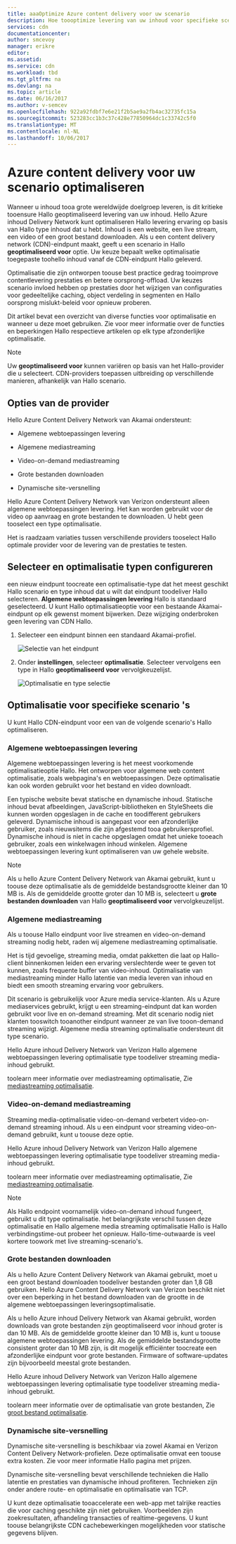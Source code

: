 ```yaml
---
title: aaaOptimize Azure content delivery voor uw scenario
description: Hoe toooptimize levering van uw inhoud voor specifieke scenario's
services: cdn
documentationcenter: 
author: smcevoy
manager: erikre
editor: 
ms.assetid: 
ms.service: cdn
ms.workload: tbd
ms.tgt_pltfrm: na
ms.devlang: na
ms.topic: article
ms.date: 06/16/2017
ms.author: v-semcev
ms.openlocfilehash: 922a92fdbf7e6e21f2b5ae9a2fb4ac32735fc15a
ms.sourcegitcommit: 523283cc1b3c37c428e77850964dc1c33742c5f0
ms.translationtype: MT
ms.contentlocale: nl-NL
ms.lasthandoff: 10/06/2017
---
```

# <a name="optimize-azure-content-delivery-for-your-scenario"></a>Azure content delivery voor uw scenario optimaliseren

Wanneer u inhoud tooa grote wereldwijde doelgroep leveren, is dit kritieke tooensure Hallo geoptimaliseerd levering van uw inhoud. Hello Azure inhoud Delivery Network kunt optimaliseren Hallo levering ervaring op basis van Hallo type inhoud dat u hebt. Inhoud is een website, een live stream, een video of een groot bestand downloaden. Als u een content delivery network (CDN)-eindpunt maakt, geeft u een scenario in Hallo **geoptimaliseerd voor** optie. Uw keuze bepaalt welke optimalisatie toegepaste toohello inhoud vanaf de CDN-eindpunt Hallo geleverd.

Optimalisatie die zijn ontworpen toouse best practice gedrag tooimprove contentlevering prestaties en betere oorsprong-offload. Uw keuzes scenario invloed hebben op prestaties door het wijzigen van configuraties voor gedeeltelijke caching, object verdeling in segmenten en Hallo oorsprong mislukt-beleid voor opnieuw proberen. 

Dit artikel bevat een overzicht van diverse functies voor optimalisatie en wanneer u deze moet gebruiken. Zie voor meer informatie over de functies en beperkingen Hallo respectieve artikelen op elk type afzonderlijke optimalisatie.

> [!NOTE]
> Uw **geoptimaliseerd voor** kunnen variëren op basis van het Hallo-provider die u selecteert. CDN-providers toepassen uitbreiding op verschillende manieren, afhankelijk van Hallo scenario. 

## <a name="provider-options"></a>Opties van de provider

Hello Azure Content Delivery Network van Akamai ondersteunt:

* Algemene webtoepassingen levering 

* Algemene mediastreaming

* Video-on-demand mediastreaming

* Grote bestanden downloaden

* Dynamische site-versnelling 

Hello Azure Content Delivery Network van Verizon ondersteunt alleen algemene webtoepassingen levering. Het kan worden gebruikt voor de video op aanvraag en grote bestanden te downloaden. U hebt geen tooselect een type optimalisatie.

Het is raadzaam variaties tussen verschillende providers tooselect Hallo optimale provider voor de levering van de prestaties te testen.

## <a name="select-and-configure-optimization-types"></a>Selecteer en optimalisatie typen configureren

een nieuw eindpunt toocreate een optimalisatie-type dat het meest geschikt Hallo scenario en type inhoud dat u wilt dat eindpunt toodeliver Hallo selecteren. **Algemene webtoepassingen levering** Hallo is standaard geselecteerd. U kunt Hallo optimalisatieoptie voor een bestaande Akamai-eindpunt op elk gewenst moment bijwerken. Deze wijziging onderbroken geen levering van CDN Hallo. 

1. Selecteer een eindpunt binnen een standaard Akamai-profiel.

    ![Selectie van het eindpunt ](./media/cdn-optimization-overview/01_Akamai.png)

2. Onder **instellingen**, selecteer **optimalisatie**. Selecteer vervolgens een type in Hallo **geoptimaliseerd voor** vervolgkeuzelijst.

    ![Optimalisatie en type selectie](./media/cdn-optimization-overview/02_Select.png)

## <a name="optimization-for-specific-scenarios"></a>Optimalisatie voor specifieke scenario 's

U kunt Hallo CDN-eindpunt voor een van de volgende scenario's Hallo optimaliseren. 

### <a name="general-web-delivery"></a>Algemene webtoepassingen levering

Algemene webtoepassingen levering is het meest voorkomende optimalisatieoptie Hallo. Het ontworpen voor algemene web content optimalisatie, zoals webpagina's en webtoepassingen. Deze optimalisatie kan ook worden gebruikt voor het bestand en video downloadt.

Een typische website bevat statische en dynamische inhoud. Statische inhoud bevat afbeeldingen, JavaScript-bibliotheken en StyleSheets die kunnen worden opgeslagen in de cache en toodifferent gebruikers geleverd. Dynamische inhoud is aangepast voor een afzonderlijke gebruiker, zoals nieuwsitems die zijn afgestemd tooa gebruikersprofiel. Dynamische inhoud is niet in cache opgeslagen omdat het unieke tooeach gebruiker, zoals een winkelwagen inhoud winkelen. Algemene webtoepassingen levering kunt optimaliseren van uw gehele website. 

> [!NOTE]
> Als u hello Azure Content Delivery Network van Akamai gebruikt, kunt u toouse deze optimalisatie als de gemiddelde bestandsgrootte kleiner dan 10 MB is. Als de gemiddelde grootte groter dan 10 MB is, selecteert u **grote bestanden downloaden** van Hallo **geoptimaliseerd voor** vervolgkeuzelijst.

### <a name="general-media-streaming"></a>Algemene mediastreaming

Als u toouse Hallo eindpunt voor live streamen en video-on-demand streaming nodig hebt, raden wij algemene mediastreaming optimalisatie.

Het is tijd gevoelige, streaming media, omdat pakketten die laat op Hallo-client binnenkomen leiden een ervaring verslechterde weer te geven tot kunnen, zoals frequente buffer van video-inhoud. Optimalisatie van mediastreaming minder Hallo latentie van media leveren van inhoud en biedt een smooth streaming ervaring voor gebruikers. 

Dit scenario is gebruikelijk voor Azure media service-klanten. Als u Azure mediaservices gebruikt, krijgt u een streaming-eindpunt dat kan worden gebruikt voor live en on-demand streaming. Met dit scenario nodig niet klanten tooswitch tooanother eindpunt wanneer ze van live tooon-demand streaming wijzigt. Algemene media streaming optimalisatie ondersteunt dit type scenario.

Hello Azure inhoud Delivery Network van Verizon Hallo algemene webtoepassingen levering optimalisatie type toodeliver streaming media-inhoud gebruikt.

toolearn meer informatie over mediastreaming optimalisatie, Zie [mediastreaming optimalisatie](cdn-media-streaming-optimization.md).

### <a name="video-on-demand-media-streaming"></a>Video-on-demand mediastreaming

Streaming media-optimalisatie video-on-demand verbetert video-on-demand streaming inhoud. Als u een eindpunt voor streaming video-on-demand gebruikt, kunt u toouse deze optie.

Hello Azure inhoud Delivery Network van Verizon Hallo algemene webtoepassingen levering optimalisatie type toodeliver streaming media-inhoud gebruikt.

toolearn meer informatie over mediastreaming optimalisatie, Zie [mediastreaming optimalisatie](cdn-media-streaming-optimization.md).

> [!NOTE]
> Als Hallo endpoint voornamelijk video-on-demand inhoud fungeert, gebruikt u dit type optimalisatie. het belangrijkste verschil tussen deze optimalisatie en Hallo algemene media streaming optimalisatie Hallo is Hallo verbindingstime-out probeer het opnieuw. Hallo-time-outwaarde is veel kortere toowork met live streaming-scenario's.

### <a name="large-file-download"></a>Grote bestanden downloaden

Als u hello Azure Content Delivery Network van Akamai gebruikt, moet u een groot bestand downloaden toodeliver bestanden groter dan 1,8 GB gebruiken. Hello Azure Content Delivery Network van Verizon beschikt niet over een beperking in het bestand downloaden van de grootte in de algemene webtoepassingen leveringsoptimalisatie.

Als u hello Azure inhoud Delivery Network van Akamai gebruikt, worden downloads van grote bestanden zijn geoptimaliseerd voor inhoud groter is dan 10 MB. Als de gemiddelde grootte kleiner dan 10 MB is, kunt u toouse algemene webtoepassingen levering. Als de gemiddelde bestandsgrootte consistent groter dan 10 MB zijn, is dit mogelijk efficiënter toocreate een afzonderlijke eindpunt voor grote bestanden. Firmware of software-updates zijn bijvoorbeeld meestal grote bestanden.

Hello Azure inhoud Delivery Network van Verizon Hallo algemene webtoepassingen levering optimalisatie type toodeliver streaming media-inhoud gebruikt.

toolearn meer informatie over de optimalisatie van grote bestanden, Zie [groot bestand optimalisatie](cdn-large-file-optimization.md).

### <a name="dynamic-site-acceleration"></a>Dynamische site-versnelling

 Dynamische site-versnelling is beschikbaar via zowel Akamai en Verizon Content Delivery Network-profielen. Deze optimalisatie omvat een toouse extra kosten. Zie voor meer informatie Hallo pagina met prijzen.

Dynamische site-versnelling bevat verschillende technieken die Hallo latentie en prestaties van dynamische inhoud profiteren. Technieken zijn onder andere route- en optimalisatie en optimalisatie van TCP. 

U kunt deze optimalisatie tooaccelerate een web-app met talrijke reacties die voor caching geschikte zijn niet gebruiken. Voorbeelden zijn zoekresultaten, afhandeling transacties of realtime-gegevens. U kunt toouse belangrijkste CDN cachebewerkingen mogelijkheden voor statische gegevens blijven. 



